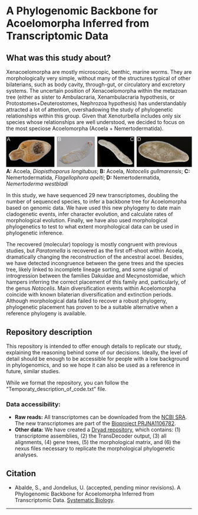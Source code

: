 # A Phylogenomic Backbone for Acoelomorpha Inferred from Transcriptomic Data
## What was this study about?
Xenacoelomorpha are mostly microscopic, benthic, marine worms. They are morphologically very simple, without many of the structures typical of other bilaterians, such as body cavity, through-gut, or circulatory and excretory systems. The uncertain position of Xenacoelomorpha within the metazoan tree (either as sister to Ambulacraria, Xenambulacraria hypothesis, or Protostomes+Deuterostomes, Nephrozoa hypothesis) has understandably attracted a lot of attention, overshadowing the study of phylogenetic relationships within this group. Given that Xenoturbella includes only six species whose relationships are well understood, we decided to focus on the most speciose Acoelomorpha (Acoela + Nemertodermatida). 

![image](https://github.com/saabalde/2024_Acoelomorpha_phylogenomics/blob/main/Acoelomorpha_photos.png)
**A:** Acoela, *Diopisthoporus longitubus*; **B:** Acoela, *Notocelis gullmarensis*; **C:** Nemertodermatida, *Flagellophora apelti*; **D:** Nemertodermatida, *Nemertoderma westbladi*

In this study, we have sequenced 29 new transcriptomes, doubling the number of sequenced species, to infer a backbone tree for Acoelomorpha based on genomic data. We have used this new phylogeny to date main cladogenetic events, infer character evolution, and calculate rates of morphological evolution. Finally, we have also used morphological phylogenetics to test to what extent morphological data can be used in phylogenetic inference.

The recovered (molecular) topology is mostly congruent with previous studies, but *Paratomella* is recovered as the first off-shoot within Acoela, dramatically changing the reconstruction of the ancestral acoel. Besides, we have detected incongruence between the gene trees and the species tree, likely linked to incomplete lineage sorting, and some signal of introgression between the families Dakuidae and Mecynostomidae, which hampers inferring the correct placement of this family and, particularly, of the genus *Notocelis*. Main diversification events within Acoelomorpha coincide with known bilaterian diversification and extinction periods. Although morphological data failed to recover a robust phylogeny, phylogenetic placement has proven to be a suitable alternative when a reference phylogeny is available.

## Repository description
This repository is intended to offer enough details to replicate our study, explaining the reasoning behind some of our decisions. Ideally, the level of detail should be enough to be accessible for people with a low background in phylogenomics, and so we hope it can also be used as a reference in future, similar studies.

While we format the repository, you can follow the "Temporaty_description_of_code.txt" file.

### Data accessibility:
<ul>
    <li><strong>Raw reads:</strong> All transcriptomes can be downloaded from the <a href="https://www.ncbi.nlm.nih.gov/sra/?term=xenacoelomorpha">NCBI SRA</a>. The new transcriptomes are part of the <a href="https://www.ncbi.nlm.nih.gov/bioproject/PRJNA1106782">Bioproject PRJNA1106782</a>.

  </li>
    <li><strong>Other data:</strong> We have created a <a href="https://datadryad.org/stash/share/-j295xDx5ENV04DAmF_IDdEvbUuE24jbi6t_Ug9FmNs
">Dryad repository</a>, which contains: (1) transcriptome assemblies, (2) the TransDecoder output, (3) all alignments, (4) gene trees, (5) the morphological matrix, and (6) the nexus files necessary to replicate the morphological phylogenetic analyses.
</ul>

## Citation
<ul>
  <li>Abalde, S., and Jondelius, U. (accepted, pending minor revisions). A Phylogenomic Backbone for Acoelomorpha Inferred from Transcriptomic Data. <a href="">Systematic Biology</a>.</li>
</ul>

---
